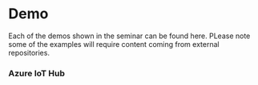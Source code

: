 # Demo
Each of the demos shown in the seminar can be found here. PLease note some of the examples will require content coming from external repositories.

### Azure IoT Hub
